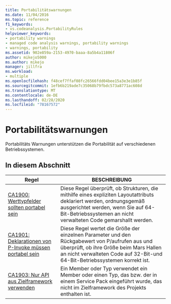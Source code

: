 ```yaml
---
title: Portabilitätswarnungen
ms.date: 11/04/2016
ms.topic: reference
f1_keywords:
- vs.codeanalysis.PortabilityRules
helpviewer_keywords:
- portability warnings
- managed code analysis warnings, portability warnings
- warnings, portability
ms.assetid: 902e859a-2153-4970-baaa-8a5b4a11806f
author: mikejo5000
ms.author: mikejo
manager: jillfra
ms.workload:
- multiple
ms.openlocfilehash: f48cef7ffaf08fc26566fdd04bee15a3e3e1b85f
ms.sourcegitcommit: 1efb6b219ade7c35068b79fbdc573a8771ac608d
ms.translationtype: MT
ms.contentlocale: de-DE
ms.lasthandoff: 02/28/2020
ms.locfileid: "78167572"
---
```

# <a name="portability-warnings"></a>Portabilitätswarnungen
Portabilitäts Warnungen unterstützen die Portabilität auf verschiedenen Betriebssystemen.

## <a name="in-this-section"></a>In diesem Abschnitt

|Regel|BESCHREIBUNG|
|----------|-----------------|
|[CA1900: Werttypfelder sollten portabel sein](../code-quality/ca1900.md)|Diese Regel überprüft, ob Strukturen, die mithilfe eines expliziten Layoutattributs deklariert werden, ordnungsgemäß ausgerichtet werden, wenn Sie auf 64-Bit-Betriebssystemen an nicht verwalteten Code gemarshallt werden.|
|[CA1901: Deklarationen von P-Invoke müssen portabel sein](../code-quality/ca1901.md)|Diese Regel wertet die Größe der einzelnen Parameter und den Rückgabewert von P/aufrufen aus und überprüft, ob ihre Größe beim Mars Hallen an nicht verwalteten Code auf 32-Bit-und 64-Bit-Betriebssystemen korrekt ist.|
|[CA1903: Nur API aus Zielframework verwenden](../code-quality/ca1903.md)|Ein Member oder Typ verwendet ein Member oder einen Typ, das bzw. der in einem Service Pack eingeführt wurde, das nicht im Zielframework des Projekts enthalten ist.|
